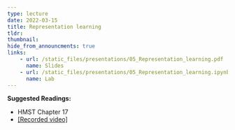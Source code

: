 ```yaml
---
type: lecture
date: 2022-03-15
title: Representation learning
tldr: 
thumbnail: 
hide_from_announcments: true
links: 
    - url: /static_files/presentations/05_Representation_learning.pdf
      name: Slides
    - url: /static_files/presentations/05_Representation_learning.ipynb
      name: Lab
---
```

**Suggested Readings:**
- HMST Chapter 17
- [[Recorded video]](https://youtube.com/playlist?list=PLHNZtBNWQ-844RYksFfwaOVwTU4SGijAI)


